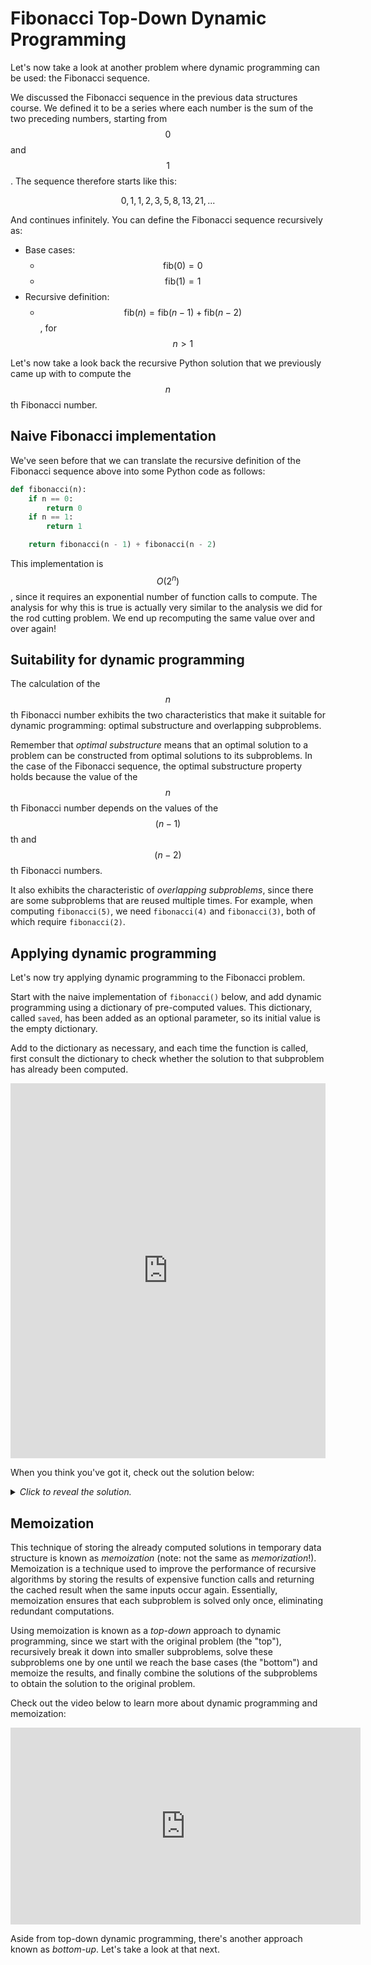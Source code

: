 # Fibonacci Top-Down Dynamic Programming

Let's now take a look at another problem where dynamic programming can be used: the Fibonacci sequence.

We discussed the Fibonacci sequence in the previous data structures course. We defined it to be a series where each number is the sum of the two preceding numbers, starting from $$0$$ and $$1$$. The sequence therefore starts like this:

$$0, 1, 1, 2, 3, 5, 8, 13, 21, ...$$

And continues infinitely. You can define the Fibonacci sequence recursively as:

- Base cases:
  - $$\text{fib}(0) = 0$$
  - $$\text{fib}(1) = 1$$
- Recursive definition:
  - $$\text{fib}(n) = \text{fib}(n-1) + \text{fib}(n-2)$$, for $$n > 1$$

Let's now take a look back the recursive Python solution that we previously came up with to compute the $$n$$th Fibonacci number.

## Naive Fibonacci implementation

We've seen before that we can translate the recursive definition of the Fibonacci sequence above into some Python code as follows:

```python
def fibonacci(n):
    if n == 0:
        return 0
    if n == 1:
        return 1

    return fibonacci(n - 1) + fibonacci(n - 2)
```

This implementation is $$O(2^n)$$, since it requires an exponential number of function calls to compute. The analysis for why this is true is actually very similar to the analysis we did for the rod cutting problem. We end up recomputing the same value over and over again!

## Suitability for dynamic programming

The calculation of the $$n$$th Fibonacci number exhibits the two characteristics that make it suitable for dynamic programming: optimal substructure and overlapping subproblems.

Remember that *optimal substructure* means that an optimal solution to a problem can be constructed from optimal solutions to its subproblems. In the case of the Fibonacci sequence, the optimal substructure property holds because the value of the $$n$$th Fibonacci number depends on the values of the $$(n-1)$$th and $$(n-2)$$th Fibonacci numbers.

It also exhibits the characteristic of *overlapping subproblems*, since there are some subproblems that are reused multiple times. For example, when computing `fibonacci(5)`, we need `fibonacci(4)` and `fibonacci(3)`, both of which require `fibonacci(2)`.

## Applying dynamic programming

Let's now try applying dynamic programming to the Fibonacci problem.

Start with the naive implementation of `fibonacci()` below, and add dynamic programming using a dictionary of pre-computed values. This dictionary, called `saved`, has been added as an optional parameter, so its initial value is the empty dictionary.

Add to the dictionary as necessary, and each time the function is called, first consult the dictionary to check whether the solution to that subproblem has already been computed.

<iframe src="https://trinket.io/embed/python/24d0060652" width="100%" height="600" frameborder="0" marginwidth="0" marginheight="0" allowfullscreen></iframe>

When you think you've got it, check out the solution below:

<details>
<summary>
<i>Click to reveal the solution.</i>
</summary>
<pre><code class="language-python">def fibonacci(n, saved={}):
    if n in saved:
        return saved[n]
    if n == 0:
        return 0
    if n == 1:
        return 1

    saved[n] = fibonacci(n - 1) + fibonacci(n - 2)
    return saved[n]
</code></pre>
</details>

## Memoization

This technique of storing the already computed solutions in temporary data structure is known as *memoization* (note: not the same as *memorization*!). Memoization is a technique used to improve the performance of recursive algorithms by storing the results of expensive function calls and returning the cached result when the same inputs occur again. Essentially, memoization ensures that each subproblem is solved only once, eliminating redundant computations.

Using memoization is known as a *top-down* approach to dynamic programming, since we start with the original problem (the "top"), recursively break it down into smaller subproblems, solve these subproblems one by one until we reach the base cases (the "bottom") and memoize the results, and finally combine the solutions of the subproblems to obtain the solution to the original problem.

Check out the video below to learn more about dynamic programming and memoization:

<center>
<iframe width="560" height="315" src="https://www.youtube.com/embed/P8Xa2BitN3I?si=bLKYK5gKCdh0wm_M" title="YouTube video player" frameborder="0" allow="accelerometer; autoplay; clipboard-write; encrypted-media; gyroscope; picture-in-picture; web-share" referrerpolicy="strict-origin-when-cross-origin" allowfullscreen></iframe>
</center>

Aside from top-down dynamic programming, there's another approach known as *bottom-up*. Let's take a look at that next.
